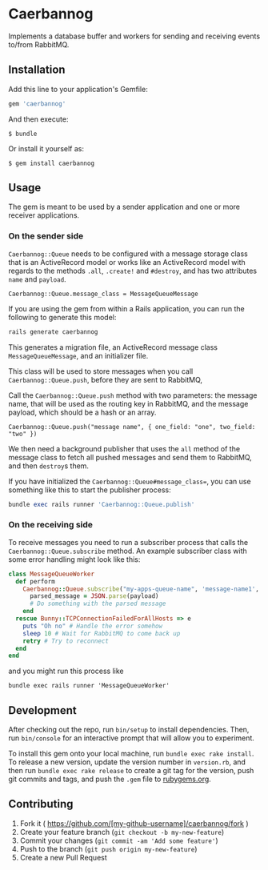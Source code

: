 # Caerbannog

Implements a database buffer and workers for sending and receiving events
to/from RabbitMQ.

## Installation

Add this line to your application's Gemfile:

```ruby
gem 'caerbannog'
```

And then execute:

    $ bundle

Or install it yourself as:

    $ gem install caerbannog

## Usage

The gem is meant to be used by a sender application and one or more receiver
applications.

### On the sender side

`Caerbannog::Queue` needs to be configured with a message storage class that is an
ActiveRecord model or works like an ActiveRecord model with regards to the
methods `.all`, `.create!` and `#destroy`, and has two attributes `name` and
`payload`.

```
Caerbannog::Queue.message_class = MessageQueueMessage
```

If you are using the gem from within a Rails application, you can run the
following to generate this model:

```ruby
rails generate caerbannog
```

This generates a migration file, an ActiveRecord message class
`MessageQueueMessage`, and an initializer file.

This class will be used to store messages when you call
`Caerbannog::Queue.push`, before they are sent to RabbitMQ,

Call the `Caerbannog::Queue.push` method with two parameters: the message name,
that will be used as the routing key in RabbitMQ, and the message payload,
which should be a hash or an array.

```
Caerbannog::Queue.push("message name", { one_field: "one", two_field: "two" })
```

We then need a background publisher that uses the `all` method of the message
class to fetch all pushed messages and send them to RabbitMQ, and then
`destroy`s them.

If you have initialized the `Caerbannog::Queue#message_class=`, you can use
something like this to start the publisher process:

```ruby
bundle exec rails runner 'Caerbannog::Queue.publish'
```

### On the receiving side

To receive messages you need to run a subscriber process that calls the
`Caerbannog::Queue.subscribe` method.  An example subscriber class with some
error handling might look like this:

```ruby
class MessageQueueWorker
  def perform
    Caerbannog::Queue.subscribe("my-apps-queue-name", 'message-name1', 'message-name2') do |delivery_info, properties, payload|
      parsed_message = JSON.parse(payload)
      # Do something with the parsed message
    end
  rescue Bunny::TCPConnectionFailedForAllHosts => e
    puts "Oh no" # Handle the error somehow
    sleep 10 # Wait for RabbitMQ to come back up
    retry # Try to reconnect
  end
end
```

and you might run this process like

```
bundle exec rails runner 'MessageQueueWorker'
```

## Development

After checking out the repo, run `bin/setup` to install dependencies. Then, run
`bin/console` for an interactive prompt that will allow you to experiment.

To install this gem onto your local machine, run `bundle exec rake install`. To
release a new version, update the version number in `version.rb`, and then run
`bundle exec rake release` to create a git tag for the version, push git
commits and tags, and push the `.gem` file to
[rubygems.org](https://rubygems.org).

## Contributing

1. Fork it ( https://github.com/[my-github-username]/caerbannog/fork )
2. Create your feature branch (`git checkout -b my-new-feature`)
3. Commit your changes (`git commit -am 'Add some feature'`)
4. Push to the branch (`git push origin my-new-feature`)
5. Create a new Pull Request

